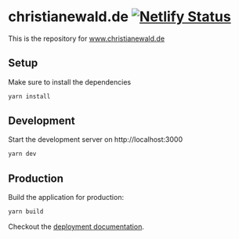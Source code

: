 # christianewald.de [![Netlify Status](https://api.netlify.com/api/v1/badges/1cd6e1c0-1981-47a1-b63e-471bb6814c41/deploy-status)](https://app.netlify.com/sites/christianewald/deploys)

This is the repository for www.christianewald.de

## Setup

Make sure to install the dependencies

```bash
yarn install
```

## Development

Start the development server on http://localhost:3000

```bash
yarn dev
```

## Production

Build the application for production:

```bash
yarn build
```

Checkout the [deployment documentation](https://v3.nuxtjs.org/docs/deployment).
